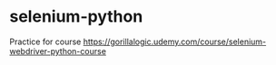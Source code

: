 # selenium-python
Practice for course https://gorillalogic.udemy.com/course/selenium-webdriver-python-course
